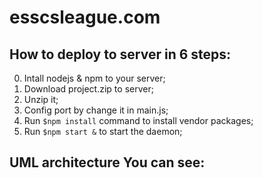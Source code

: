 # esscsleague.com

## How to deploy to server in 6 steps:
0) Intall nodejs & npm to your server;
1) Download project.zip to server;
2) Unzip it;
3) Config port by change it in main.js;
4) Run `$npm install` command to install vendor packages;
5) Run `$npm start &` to start the daemon;

## UML architecture You can see:
